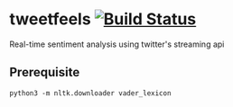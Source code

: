 # tweetfeels [![Build Status](https://travis-ci.org/uclatommy/tweetfeels.svg?branch=master)](https://travis-ci.org/uclatommy/tweetfeels)
Real-time sentiment analysis using twitter's streaming api

## Prerequisite
```
python3 -m nltk.downloader vader_lexicon
```

